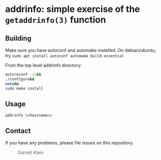 # addrinfo: simple exercise of the `getaddrinfo(3)` function

## Building

Make sure you have autoconf and automake installed. On debian/ubuntu, try `sudo apt install autoconf automake build-essential`

From the top level addrinfo directory:  
```bash
autoreconf -si&&
./configure&&
make&&
sudo make install
```

## Usage
`addrinfo \<hostname\>`

## Contact

If you have any problems, please file issues on this repository.

> Garrett Klein


